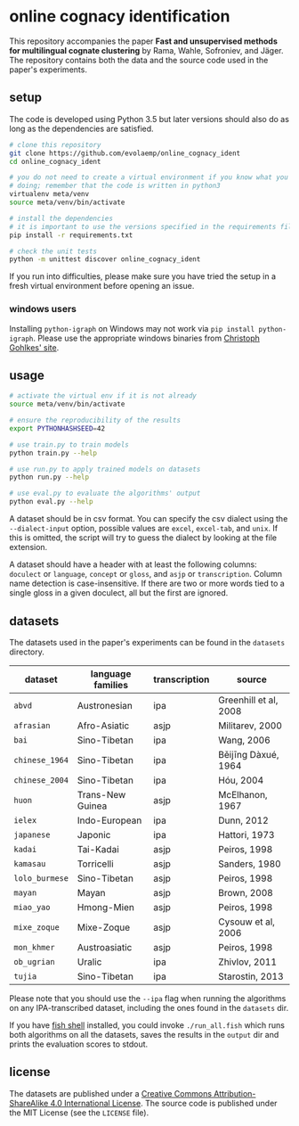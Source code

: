# online cognacy identification

This repository accompanies the paper **Fast and unsupervised methods for
multilingual cognate clustering** by Rama, Wahle, Sofroniev, and Jäger. The
repository contains both the data and the source code used in the paper's
experiments.


## setup

The code is developed using Python 3.5 but later versions should also do as long
as the dependencies are satisfied.

```bash
# clone this repository
git clone https://github.com/evolaemp/online_cognacy_ident
cd online_cognacy_ident

# you do not need to create a virtual environment if you know what you are
# doing; remember that the code is written in python3
virtualenv meta/venv
source meta/venv/bin/activate

# install the dependencies
# it is important to use the versions specified in the requirements file
pip install -r requirements.txt

# check the unit tests
python -m unittest discover online_cognacy_ident
```

If you run into difficulties, please make sure you have tried the setup in a
fresh virtual environment before opening an issue.

### windows users

Installing `python-igraph` on Windows may not work via `pip install
python-igraph`. Please use the appropriate windows binaries from [Christoph
Gohlkes' site][ig].


## usage

```bash
# activate the virtual env if it is not already
source meta/venv/bin/activate

# ensure the reproducibility of the results
export PYTHONHASHSEED=42

# use train.py to train models
python train.py --help

# use run.py to apply trained models on datasets
python run.py --help

# use eval.py to evaluate the algorithms' output
python eval.py --help
```

A dataset should be in csv format. You can specify the csv dialect using the
`--dialect-input` option, possible values are `excel`, `excel-tab`, and `unix`.
If this is omitted, the script will try to guess the dialect by looking at the
file extension.

A dataset should have a header with at least the following columns: `doculect`
or `language`, `concept` or `gloss`, and `asjp` or `transcription`. Column name
detection is case-insensitive. If there are two or more words tied to a single
gloss in a given doculect, all but the first are ignored.


## datasets

The datasets used in the paper's experiments can be found in the `datasets`
directory.

| dataset        | language families | transcription | source                |
|----------------|-------------------|---------------|-----------------------|
| `abvd`         | Austronesian      | ipa           | Greenhill et al, 2008 |
| `afrasian`     | Afro-Asiatic      | asjp          | Militarev, 2000       |
| `bai`          | Sino-Tibetan      | ipa           | Wang, 2006            |
| `chinese_1964` | Sino-Tibetan      | ipa           | Běijīng Dàxué, 1964   |
| `chinese_2004` | Sino-Tibetan      | ipa           | Hóu, 2004             |
| `huon`         | Trans-New Guinea  | asjp          | McElhanon, 1967       |
| `ielex`        | Indo-European     | ipa           | Dunn, 2012            |
| `japanese`     | Japonic           | ipa           | Hattori, 1973         |
| `kadai`        | Tai-Kadai         | asjp          | Peiros, 1998          |
| `kamasau`      | Torricelli        | asjp          | Sanders, 1980         |
| `lolo_burmese` | Sino-Tibetan      | asjp          | Peiros, 1998          |
| `mayan`        | Mayan             | asjp          | Brown, 2008           |
| `miao_yao`     | Hmong-Mien        | asjp          | Peiros, 1998          |
| `mixe_zoque`   | Mixe-Zoque        | asjp          | Cysouw et al, 2006    |
| `mon_khmer`    | Austroasiatic     | asjp          | Peiros, 1998          |
| `ob_ugrian`    | Uralic            | ipa           | Zhivlov, 2011         |
| `tujia`        | Sino-Tibetan      | ipa           | Starostin, 2013       |

Please note that you should use the `--ipa` flag when running the algorithms on
any IPA-transcribed dataset, including the ones found in the `datasets` dir.

If you have [fish shell][fi] installed, you could invoke `./run_all.fish` which
runs both algorithms on all the datasets, saves the results in the `output` dir
and prints the evaluation scores to stdout.


## license

The datasets are published under a [Creative Commons Attribution-ShareAlike 4.0
International License][cc]. The source code is published under the MIT License
(see the `LICENSE` file).


[ig]: https://www.lfd.uci.edu/~gohlke/pythonlibs/
[fi]: https://fishshell.com/
[cc]: https://creativecommons.org/licenses/by-sa/4.0/
